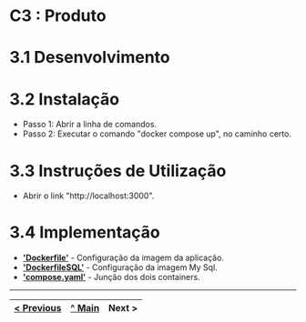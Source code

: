 # C3 : Produto

# 3.1 Desenvolvimento



# 3.2 Instalação

* Passo 1: Abrir a linha de comandos.
* Passo 2: Executar o comando "docker compose up", no caminho certo.

# 3.3 Instruções de Utilização

* Abrir o link "http://localhost:3000".

# 3.4 Implementação


* **['Dockerfile'](src/Dockerfile)** - Configuração da imagem da aplicação.
* **['DockerfileSQL'](src/DockerfileSQL)** - Configuração da imagem My Sql.
* **['compose.yaml'](src/compose.yaml)** - Junção dos dois containers.

---
[< Previous](c2.md) | [^ Main](../../../) | Next >
:--- | :---: | ---: